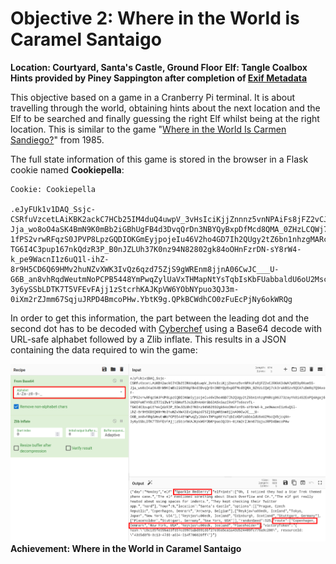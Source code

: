 
# Objective 2: Where in the World is Caramel Santaigo
**Location: Courtyard, Santa's Castle, Ground Floor**
**Elf: Tangle Coalbox**
**Hints provided by Piney Sappington after completion of [Exif Metadata](https://github.com/joergschwarzwaelder/hhc2021/blob/master/Additional/Exif%20Metadata.md)**

This objective based on a game in a Cranberry Pi terminal.
It is about travelling through the world, obtaining hints about the next location and the Elf to be searched and finally guessing the right Elf whilst being at the right location.
This is similar to the game "[Where in the World Is Carmen Sandiego?](https://en.wikipedia.org/wiki/Where_in_the_World_Is_Carmen_Sandiego?_%281985_video_game%29)" from 1985.

The full state information of this game is stored in the browser in a Flask cookie named **Cookiepella**:

```
Cookie: Cookiepella

.eJyFUk1v1DAQ_Ssjc-CSRfuVzcetLAiKBK2ackC7HCb25IM4duQ4uwpV_3vHsIciKjjZnnnz5vnNPAiFs8jFZ2vCJRKkK34WA7pOE9yRKsm5S-Jja_wo8oO4aSK4BmN9K0mBb2iGBhUgFB4d3DvqQrDn3NBYQyBxpDfMcd8QMA_0ZHzLCQWj7ck3rakBSzv5QCA7uDmRq7Q9AxoF-1fPS2vrwRFqzS0JPVP8LpzGQDIOKGmEyjpojeIu46V2ho4GD7Ih2QUgy2tZ6bn1nhzgMARcg06J73zayYk8i4S2EoPQ4Agaj69H2OPoNTHYDiET7DiIW4f1RBHsf5Js2LRhKnUrGbS3A5kGazIRvCPTs6scvTL-TG6I4C3pup167nkQdzR3P_B0nJZLUh37K0nz94N82802gk84oOHnFzrDN-sY8rW4-k_pe9WacnI1z6uQ1l-ihZ-8r9H5CD6Q69HMv2huNZvXWK3IvQz6qzd75ZjS9gWREnm8jjnA06CwJC___U-G6B_an8vhRqdWeutmNoPCPB5448YmPwqZylUaVxTHMapNtYsTqbIsKbFUabbaldU6oU2MscQVbjcqXm-3y6ySSbLDTK7T5VFEvFAjj1zStcrhKAJKpVW6YObNYpuo3QJ3m-0iXm2rZJmm67SqjuJRPD4BmcoPHw.YbtK9g.QPkBCWdhCO0zFuEcPjNy6okWRQg
```
In order to get this information, the part between the leading dot and the second dot has to be decoded with [Cyberchef](https://gchq.github.io/CyberChef/) using a Base64 decode with URL-safe alphabet followed by a Zlib inflate. This results in a JSON containing the data required to win the game:

![Cyberchef](https://github.com/joergschwarzwaelder/hhc2021/blob/master/Objective-2/cyberchef.png)
**Achievement: Where in the World in Caramel Santaigo**

